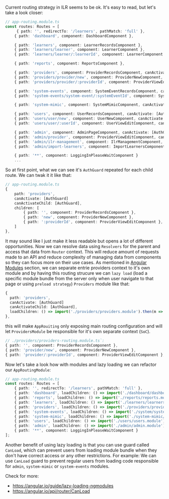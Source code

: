 Current routing strategy in ILR seems to be ok. It's easy to read, but let's take a look closer:
```typescript
// app-routing.module.ts
const routes: Routes = [
     { path: '', redirectTo: '/learners', pathMatch: 'full' },
    { path: 'dashboard', component: DashboardComponent },

    { path: 'learners', component: LearnerRecordsComponent },
    { path: 'learners/learner', component: LearnerComponent },
    { path: 'learners/learner/:learnerId', component: LearnerComponent },

    { path: 'reports', component: ReportsComponent },

    { path: 'providers', component: ProviderRecordsComponent, canActivate: [AuthGuard] },
    { path: 'providers/provider/new', component: ProviderNewComponent, canActivate: [AuthGuard] },
    { path: 'providers/provider/:providerId', component: ProviderViewEditComponent, canActivate: [AuthGuard] },

    { path: 'system-events', component: SystemEventRecordsComponent, canActivate: [AuthGuard] },
    { path: 'system-events/system-event/:systemEventId', component: SystemEventViewComponent, canActivate: [AuthGuard] },

    { path: 'system-mimic', component: SystemMimicComponent, canActivate: [AuthGuard] },

    { path: 'users', component: UserRecordsComponent, canActivate: [AuthGuard] },
    { path: 'users/user/new', component: UserNewComponent, canActivate: [AuthGuard] },
    { path: 'users/user/:userId', component: UserViewEditComponent, canActivate: [AuthGuard] },

    { path: 'admin', component: AdminPageComponent, canActivate: [AuthGuard] },
    { path: 'admin/provider', component: ProviderViewEditComponent, canActivate: [AuthGuard] },
    { path: 'admin/ilr-management', component: IlrManagementComponent, canActivate: [AuthGuard] },
    { path: 'admin/import-learners', component: ImportLearnersComponent, canActivate: [AuthGuard] },

    { path: '**', component: LoggingInPleaseWaitComponent }
    ...
```
So at first point, what we can see it's `AuthGuard` repeated for each child route. We can twak it it like that:
```ts
// app-routing.module.ts
{ 
    path: 'providers',
    canActivate: [AuthGuard] 
    canActivateChild: [AuthGuard],
    children: [
        { path: '', component: ProviderRecordsComponent },
        { path: 'new', component: ProviderNewComponent },
        { path: ':providerId', component: ProviderViewEditComponent },
    ]
},
```
It may sound like I just make it less readable but opens a lot of different opportunities. Now we can resolve data using `Resolvers` for the parent and access that data from `Router` context. This will reduce amount of requests made to an API and reduce complexity of managing data from components so they can focus more on their use cases. As mentioned in [Angular Modules](#angular-modules) section, we can separate entrie providers context to it's own module and by having this routing strucure we can `lazy load` (load a specific module bundle from the server only when user navigate to that page or using `preload strategy`) `Providers` module like that:
```ts
{ 
  path: 'providers',
  canActivate: [AuthGuard] 
  canActivateChild: [AuthGuard],
  loadChildren: () => import('./providers/providers.module').then(m => m.ProvidersModule)
},
```
this will make `AppRouiting` only exposing main routing configuration and will let `ProvidersModule` be responsible for it's own separate context (`SoC`).
```ts
// ./providers/providers-routing.module.ts`:
{ path: '', component: ProviderRecordsComponent },
{ path: 'provider/new', component: ProviderNewComponent },
{ path: 'provider/:providerId', component: ProviderViewEditComponent },
```
Now let's take a look how with modules and lazy loading we can refactor our `AppRoutingModule`:
```ts
// app-routing.module.ts
const routes: Routes = [
    { path: '', redirectTo: '/learners', pathMatch: 'full' },
    { path: 'dashboard', loadChildren: () => import('./dashboard/dashboard.module').then(m => m.DashboardModule) },
    { path: 'reports', loadChildren: () => import('./reports/reports.module').then(m => m.ReportsModule)},
    { path: 'learners', loadChildren: () => import('./learners/learners.module').then(m => m.LearnersModule)},
    { path: 'providers', loadChildren: () => import('./providers/providers.module').then(m => m.ProvidersModule)},
    { path: 'system-events', loadChildren: () => import('./system/system-events.module').then(m => m.SystemEventsModule) },
    { path: 'system-mimic', loadChildren: () => import('./system-mimic/system-mimic.module').then(m => SystemMimicModule)),
    { path: 'users', loadChildren: () => import('./users/users.module').then(m => m.UsersModule)},
    { path: 'admin', loadChildren: () => import('./admin/admin.module').then(m => m.AdminModule)},
    { path: '**', component: LoggingInPleaseWaitComponent }
];
```
Another benefit of using lazy loading is that you can use guard called `CanLoad`, which can prevent users from loading module bundle when they don't have correct access or any other restrictions. For example: We can use `CanLoad` guard to prevent regular users from loading code responsible for `admin`, `system-mimic` or `system-events` modules.

Check for more: 
- https://angular.io/guide/lazy-loading-ngmodules
- https://angular.io/api/router/CanLoad